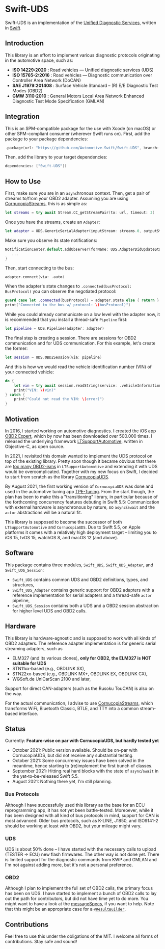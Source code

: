 # Swift-UDS

Swift-UDS is an implementation of the [Unified Diagnostic Services](https://en.wikipedia.org/wiki/Unified_Diagnostic_Services), written in [Swift](https://www.swift.org).

## Introduction

This library is an effort to implement various diagnostic protocols originating in the automotive space, such as:

* __ISO 14229:2020__ : Road vehicles — Unified diagnostic services (UDS)
* __ISO 15765-2:2016__ : Road vehicles — Diagnostic communication over Controller Area Network (DoCAN)
* __SAE J1979:201408__ : Surface Vehicle Standard – (R) E/E Diagnostic Test Modes (OBD2)
* __GMW 3110:2010__ : General Motors Local Area Network Enhanced Diagnostic Test Mode Specification (GMLAN)

## Integration

This is an SPM-compatible package for the use with Xcode (on macOS) or other SPM-compliant consumer (wherever Swift runs on).
First, add the package to your package dependencies:
```swift
.package(url: "https://github.com/Automotive-Swift/Swift-UDS", branch: "master")
```

Then, add the library to your target dependencies:
```swift
dependencies: ["Swift-UDS"])
```

## How to Use

First, make sure you are in an `async`hronous context. Then, get a pair of streams to/from your OBD2 adapter. Assuming you are using [CornucopiaStreams](https://github.com/Cornucopia-Swift/CornucopiaStreams), this is as simple as:

```swift
let streams = try await Stream.CC_getStreamPair(to: url, timeout: 3)
```

Once you have the streams, create an `Adapter`:

```swift
let adapter = UDS.GenericSerialAdapter(inputStream: streams.0, outputStream: streams.1)
```

Make sure you observe its state notifications:

```swift
NotificationCenter.default.addObserver(forName: UDS.AdapterDidUpdateState, object: nil, queue: nil) { _ in
   ...
}
```

Then, start connecting to the bus:

```swift
adapter.connect(via: .auto)
```

When the adapter's state changes to `.connected(busProtocol: BusProtocol)` you can observe the negotiated protocol:

```swift
guard case let .connected(busProtocol) = adapter.state else { return }
print("Connected to the bus w/ protocol: \(busProtocol)")
```

While you could already communicate on a low level with the adapter now, it is recommended
that you install a thread-safe `Pipeline` first:

```swift
let pipeline = UDS.Pipeline(adapter: adapter)
```

The final step is creating a session. There are sessions for OBD2 communication and for UDS communication. For this example, let's create the former:

```swift
let session = UDS.OBD2Session(via: pipeline)
```

And this is how we would read the vehicle identification number (VIN) of your connected vehicle:

```swift
do {
    let vin = try await session.readString(service: .vehicleInformation(pid: UDS.VehicleInformationType.vin))
    print("VIN: \(vin)"
} catch {
    print("Could not read the VIN: \(error)")
}
```

## Motivation

In 2016, I started working on automotive diagnostics. I created the iOS app [OBD2 Expert](https://apps.apple.com/app/obd2-experte/id1142156521), which by now has been downloaded over 500.000 times. I released the underlying framework [LTSupportAutomotive](https://github.com/mickeyl/LTSupportAutomotive), written in Objective-C, as open source.

In 2021, I revisited this domain wanted to implement the UDS protocol on top of the existing library.
Pretty soon though it became obvious that there are [too many OBD2-isms](https://github.com/mickeyl/LTSupportAutomotive/issues/35#issuecomment-808062461) in `LTSupportAutomotive` and extending it with UDS would be overcomplicated.
Together with my new focus on Swift, I decided to start from scratch as the library [CornucopiaUDS](https://github.com/Cornucopia-Swift/CornucopiaUDS).

By August 2021, the first working version of `CornucopiaUDS` was done and used in the automotive tuning app [TPE-Tuning](https://apps.apple.com/app/tpe-tuning/id1561470949).
From the start though, the plan has been to make this a "transitioning" library, in particular because of the forthcoming
concurrency features debuting in Swift 5.5: Communication with external hardware is asynchronous by nature, so `async`/`await`
and the `actor` abstractions will be a natural fit.

This library is supposed to become the successor of both `LTSupportAutomotive` and `CornucopiaUDS`. Due to Swift 5.5, on Apple
platforms it comes with a relatively high deployment target – limiting you to iOS 15, tvOS 15, watchOS 8, and macOS 12 (and above).

## Software

This package contains three modules, `Swift_UDS`, `Swift_UDS_Adapter`, and `Swift_UDS_Session`:

* `Swift_UDS` contains common UDS and OBD2 definitions, types, and structures,
* `Swift_UDS_Adapter` contains generic support for OBD2 adapters with a reference implementation for serial adapters and a thread-safe `actor` pipeline,
* `Swift_UDS_Session` contains both a UDS and a OBD2 session abstraction for higher level UDS and OBD2 calls.

## Hardware

This library is hardware-agnostic and is supposed to work with all kinds of OBD2 adapters. The reference adapter implementation is for generic serial streaming adapters, such as

* ELM327 (and its various clones), **only for OBD2, the ELM327 is NOT suitable for UDS**
* STN11xx-based (e.g., OBDLINK SX),
* STN22xx-based (e.g., OBDLINK MX+, OBDLINK EX, OBDLINK CX),
* WGSoft.de UniCarScan 2100 and later,

Support for direct CAN-adapters (such as the Rusoku TouCAN) is also on the way.

For the actual communication, I advise to use [CornucopiaStreams](https://github.com/Cornucopia-Swift/CornucopiaStreams), which transforms WiFi, Bluetooth Classic, BTLE, and TTY into a common stream-based interface.

## Status

Currently: **Feature-wise on par with CornucopiaUDS, but hardly tested yet**

- October 2021: Public version available. Should be on-par with CornucopiaUDS, but did not receive any substantial testing.
- October 2021: Some concurrency issues have been solved in the meantime, hence starting to (re)implement the first bunch of classes.
- September 2021: Hitting real hard blocks with the state of `async`/`await` in the yet-to-be-released Swift 5.5.
- August 2021: Nothing there yet, I'm still planning.

### Bus Protocols

Although I have successfully used this library as the base for an ECU reprogramming app, it has _not_ yet been battle-tested. Moreoever, while it has been designed
with all kind of bus protocols in mind, support for CAN is most advanced. Older bus protocols, such as K-LINE, J1850, and ISO9141-2 should be working at least with OBD2,
but your mileage might vary.

### UDS

UDS is about 50% done – I have started with the necessary calls to upload (TESTER -> ECU) new flash firmwares. The other way is not done yet.
There is limited support for the diagnostic commands from KWP and GMLAN and I'm not against adding more, but it's not a personal preference.

### OBD2

Although I plan to implement the full set of OBD2 calls, the primary focus has been on UDS. I have started to implement a bunch of OBD2 calls to lay out the path for contributors, but did not have time yet to do more. You might want to have a look at the [messageSpecs](https://github.com/Automotive-Swift/Swift-UDS/blob/e2bfbd64dfaefe98375952972f338f1c0089389e/Sources/Swift-UDS/OBD2/OBD2.swift#L102), if you want to help.
Note that this might be an appropriate case for a [`@ResultBuilder`](https://github.com/apple/swift-evolution/blob/main/proposals/0289-result-builders.md).

## Contributions

Feel free to use this under the obligations of the MIT. I welcome all forms of contributions. Stay safe and sound!

